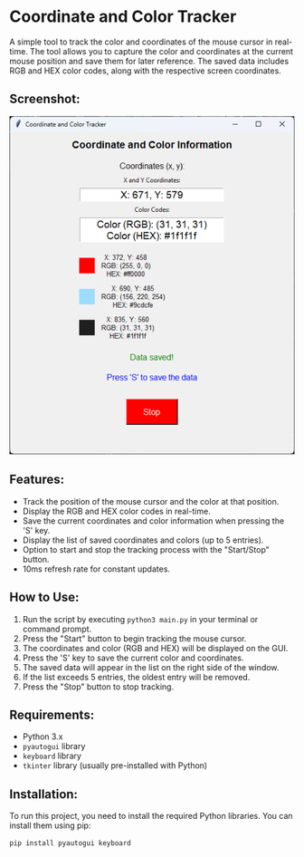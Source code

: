 # Coordinate and Color Tracker

A simple tool to track the color and coordinates of the mouse cursor in real-time. The tool allows you to capture the color and coordinates at the current mouse position and save them for later reference. The saved data includes RGB and HEX color codes, along with the respective screen coordinates.

## Screenshot:
![Screenshot of the application](screenshot.png)


## Features:
- Track the position of the mouse cursor and the color at that position.
- Display the RGB and HEX color codes in real-time.
- Save the current coordinates and color information when pressing the 'S' key.
- Display the list of saved coordinates and colors (up to 5 entries).
- Option to start and stop the tracking process with the "Start/Stop" button.
- 10ms refresh rate for constant updates.

## How to Use:
1. Run the script by executing `python3 main.py` in your terminal or command prompt.
2. Press the "Start" button to begin tracking the mouse cursor.
3. The coordinates and color (RGB and HEX) will be displayed on the GUI.
4. Press the 'S' key to save the current color and coordinates.
5. The saved data will appear in the list on the right side of the window.
6. If the list exceeds 5 entries, the oldest entry will be removed.
7. Press the "Stop" button to stop tracking.

## Requirements:
- Python 3.x
- `pyautogui` library
- `keyboard` library
- `tkinter` library (usually pre-installed with Python)

## Installation:
To run this project, you need to install the required Python libraries. You can install them using pip:

```bash
pip install pyautogui keyboard
